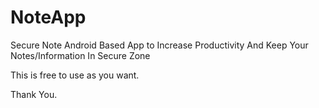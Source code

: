 # NoteApp



Secure Note Android Based App to Increase Productivity And Keep Your Notes/Information In Secure Zone


This is free to use as you want.

Thank You.
